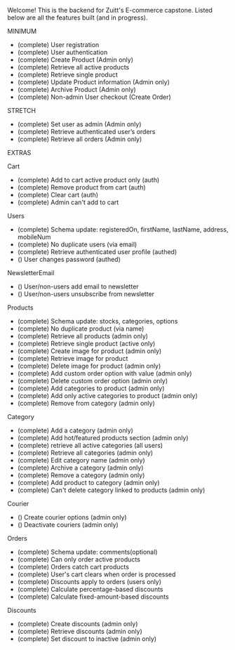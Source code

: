 Welcome! This is the backend for Zuitt's E-commerce capstone. Listed below are all the features built (and in progress).

MINIMUM

- (complete) User registration
- (complete) User authentication
- (complete) Create Product (Admin only)
- (complete) Retrieve all active products
- (complete) Retrieve single product
- (complete) Update Product information (Admin only)
- (complete) Archive Product (Admin only)
- (complete) Non-admin User checkout (Create Order)

STRETCH

- (complete) Set user as admin (Admin only)
- (complete) Retrieve authenticated user’s orders
- (complete) Retrieve all orders (Admin only)

EXTRAS

Cart

- (complete) Add to cart active product only (auth)
- (complete) Remove product from cart (auth)
- (complete) Clear cart (auth)
- (complete) Admin can't add to cart

Users

- (complete) Schema update: registeredOn, firstName, lastName, address, mobileNum
- (complete) No duplicate users (via email)
- (complete) Retrieve authenticated user profile (authed)
- () User changes password (authed)

NewsletterEmail

- () User/non-users add email to newsletter
- () User/non-users unsubscribe from newsletter

Products

- (complete) Schema update: stocks, categories, options
- (complete) No duplicate product (via name)
- (complete) Retrieve all products (admin only)
- (complete) Retrieve single product (active only)
- (complete) Create image for product (admin only)
- (complete) Retrieve image for product
- (complete) Delete image for product (admin only)
- (complete) Add custom order option with value (admin only)
- (complete) Delete custom order option (admin only)
- (complete) Add categories to product (admin only)
- (complete) Add only active categories to product (admin only)
- (complete) Remove from category (admin only)

Category

- (complete) Add a category (admin only)
- (complete) Add hot/featured products section (admin only)
- (complete) retrieve all active categories (all users)
- (complete) Retrieve all categories (admin only)
- (complete) Edit category name (admin only)
- (complete) Archive a category (admin only)
- (complete) Remove a category (admin only)
- (complete) Add product to category (admin only)
- (complete) Can't delete category linked to products (admin only)

Courier

- () Create courier options (admin only)
- () Deactivate couriers (admin only)

Orders

- (complete) Schema update: comments(optional)
- (complete) Can only order active products
- (complete) Orders catch cart products
- (complete) User's cart clears when order is processed
- (complete) Discounts apply to orders (users only)
- (complete) Calculate percentage-based discounts
- (complete) Calculate fixed-amount-based discounts

Discounts

- (complete) Create discounts (admin only)
- (complete) Retrieve discounts (admin only)
- (complete) Set discount to inactive (admin only)
